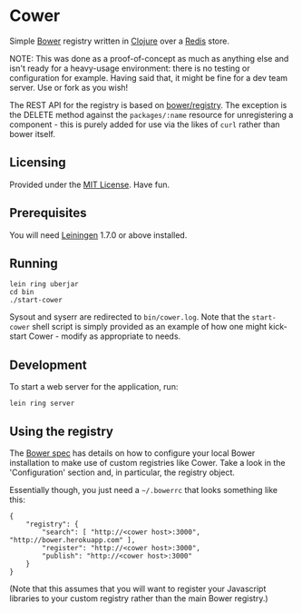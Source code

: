 # Cower
Simple [Bower](https://github.com/bower/bower) registry written in [Clojure](http://clojure.org) over a [Redis](http://redis.io) store.

NOTE: This was done as a proof-of-concept as much as anything else and isn't ready for a heavy-usage environment: there is no testing or configuration for example. Having said that, it might be fine for a dev team server. Use or fork as you wish!

The REST API for the registry is based on [bower/registry](https://github.com/bower/registry). The exception is the DELETE method against the `packages/:name` resource for unregistering a component - this is purely added for use via the likes of `curl` rather than bower itself.

## Licensing
Provided under the [MIT License](http://opensource.org/licenses/MIT). Have fun.

## Prerequisites

You will need [Leiningen](https://github.com/technomancy/leiningen) 1.7.0 or above installed.

## Running
    lein ring uberjar
    cd bin
    ./start-cower

Sysout and syserr are redirected to `bin/cower.log`. Note that the `start-cower` shell script is simply provided as an example of how one might kick-start Cower - modify as appropriate to needs. 

## Development
To start a web server for the application, run:

    lein ring server

## Using the registry
The [Bower spec](https://docs.google.com/document/d/1APq7oA9tNao1UYWyOm8dKqlRP2blVkROYLZ2fLIjtWc) has details on how to configure your local Bower installation to make use of custom registries like Cower. Take a look in the 'Configuration' section and, in particular, the registry object.

Essentially though, you just need a `~/.bowerrc` that looks something like this:

    {
        "registry": {
            "search": [ "http://<cower host>:3000", "http://bower.herokuapp.com" ],
            "register": "http://<cower host>:3000",
            "publish": "http://<cower host>:3000"
        }
    }
    
(Note that this assumes that you will want to register your Javascript libraries to your custom registry rather than the main Bower registry.)
